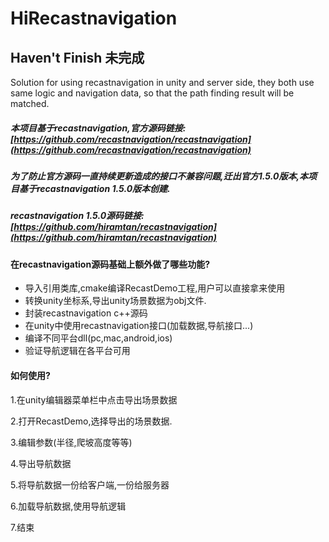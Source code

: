 # HiRecastnavigation

## Haven't Finish   未完成
 

Solution for using recastnavigation in unity and server side, they both use same logic and navigation data, so that the path finding result will be matched.


##### 本项目基于recastnavigation,官方源码链接:[https://github.com/recastnavigation/recastnavigation](https://github.com/recastnavigation/recastnavigation)
##### 为了防止官方源码一直持续更新造成的接口不兼容问题,迁出官方1.5.0版本,本项目基于recastnavigation 1.5.0版本创建.
##### recastnavigation 1.5.0源码链接:[https://github.com/hiramtan/recastnavigation](https://github.com/hiramtan/recastnavigation)

#### 在recastnavigation源码基础上额外做了哪些功能?
- 导入引用类库,cmake编译RecastDemo工程,用户可以直接拿来使用
- 转换unity坐标系,导出unity场景数据为obj文件.
- 封装recastnavigation c++源码
- 在unity中使用recastnavigation接口(加载数据,导航接口...)
- 编译不同平台dll(pc,mac,android,ios)
- 验证导航逻辑在各平台可用

#### 如何使用?
1.在unity编辑器菜单栏中点击导出场景数据

2.打开RecastDemo,选择导出的场景数据.

3.编辑参数(半径,爬坡高度等等)

4.导出导航数据

5.将导航数据一份给客户端,一份给服务器

6.加载导航数据,使用导航逻辑

7.结束


